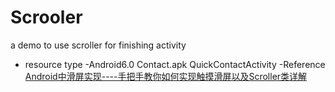# Scrooler
a demo to use scroller for finishing activity
* resource type 
-Android6.0 Contact.apk QuickContactActivity
-Reference [Android中滑屏实现----手把手教你如何实现触摸滑屏以及Scroller类详解](http://www.cnblogs.com/wanqieddy/archive/2012/05/05/2484534.html)
